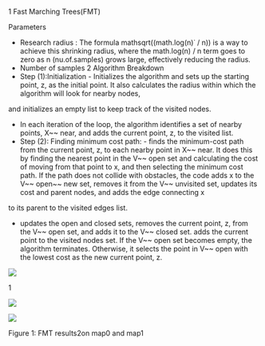 ﻿1  Fast Marching Trees(FMT)

Parameters

- Research radius : The formula mathsqrt((math.log(n)˙ / n)) is a way to achieve this shrinking radius, where the math.log(n) / n term goes to zero as n (nu.of.samples) grows large, effectively reducing the radius.
- Number of samples
2  Algorithm Breakdown
- Step (1):Initialization - Initializes the algorithm and sets up the starting point, z, as the initial point. It also calculates the radius within which the algorithm will look for nearby nodes,

and initializes an empty list to keep track of the visited nodes.

- In each iteration of the loop, the algorithm identifies a set of nearby points, X~~ near, and adds the current point, z, to the visited list.
- Step (2): Finding minimum cost path: - finds the minimum-cost path from the current point, z, to each nearby point in X~~ near. It does this by finding the nearest point in the V~~ open set and calculating the cost of moving from that point to x, and then selecting the minimum cost path. If the path does not collide with obstacles, the code adds x to the V~~ open~~ new set, removes it from the V~~ unvisited set, updates its cost and parent nodes, and adds the edge connecting x

to its parent to the visited edges list.

- updates the open and closed sets, removes the current point, z, from the V~~ open set, and adds it to the V~~ closed set. adds the current point to the visited nodes set. If the V~~ open set becomes empty, the algorithm terminates. Otherwise, it selects the point in V~~ open with the lowest cost as the new current point, z.

![](Aspose.Words.ac89bb12-6d92-4b37-a9b3-65e497ce4dc5.001.png)

1

![](Aspose.Words.ac89bb12-6d92-4b37-a9b3-65e497ce4dc5.002.png)

![](Aspose.Words.ac89bb12-6d92-4b37-a9b3-65e497ce4dc5.003.png)

Figure 1: FMT results2on map0 and map1
